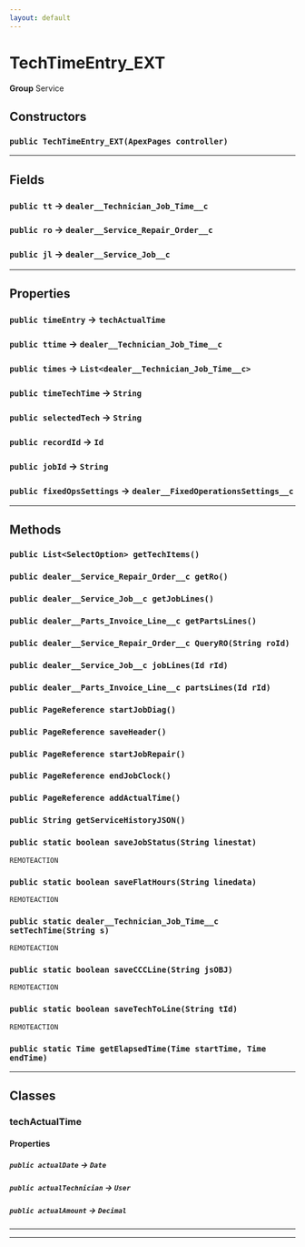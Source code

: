 ```yaml
---
layout: default
---
```

# TechTimeEntry_EXT



**Group** Service

## Constructors
### `public TechTimeEntry_EXT(ApexPages controller)`
---
## Fields

### `public tt` → `dealer__Technician_Job_Time__c`


### `public ro` → `dealer__Service_Repair_Order__c`


### `public jl` → `dealer__Service_Job__c`


---
## Properties

### `public timeEntry` → `techActualTime`


### `public ttime` → `dealer__Technician_Job_Time__c`


### `public times` → `List<dealer__Technician_Job_Time__c>`


### `public timeTechTime` → `String`


### `public selectedTech` → `String`


### `public recordId` → `Id`


### `public jobId` → `String`


### `public fixedOpsSettings` → `dealer__FixedOperationsSettings__c`


---
## Methods
### `public List<SelectOption> getTechItems()`
### `public dealer__Service_Repair_Order__c getRo()`
### `public dealer__Service_Job__c getJobLines()`
### `public dealer__Parts_Invoice_Line__c getPartsLines()`
### `public dealer__Service_Repair_Order__c QueryRO(String roId)`
### `public dealer__Service_Job__c jobLines(Id rId)`
### `public dealer__Parts_Invoice_Line__c partsLines(Id rId)`
### `public PageReference startJobDiag()`
### `public PageReference saveHeader()`
### `public PageReference startJobRepair()`
### `public PageReference endJobClock()`
### `public PageReference addActualTime()`
### `public String getServiceHistoryJSON()`
### `public static boolean saveJobStatus(String linestat)`

`REMOTEACTION`
### `public static boolean saveFlatHours(String linedata)`

`REMOTEACTION`
### `public static dealer__Technician_Job_Time__c setTechTime(String s)`

`REMOTEACTION`
### `public static boolean saveCCCLine(String jsOBJ)`

`REMOTEACTION`
### `public static boolean saveTechToLine(String tId)`

`REMOTEACTION`
### `public static Time getElapsedTime(Time startTime, Time endTime)`
---
## Classes
### techActualTime
#### Properties

##### `public actualDate` → `Date`


##### `public actualTechnician` → `User`


##### `public actualAmount` → `Decimal`


---

---
